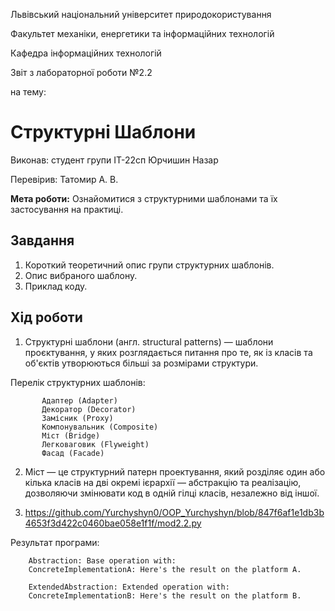 Львівський національний університет природокористування

Факультет механіки, енергетики та інформаційних технологій

Кафедра інформаційних технологій

Звіт з лабораторної роботи №2.2

на тему: 
 # Структурні Шаблони


Виконав: студент групи ІТ-22сп Юрчишин Назар

Перевірив: Татомир А. В.

**Мета роботи:** 
Ознайомитися з структурними шаблонами та їх застосування на практиці.
 
 ## Завдання
1. Короткий теоретичний опис групи структурних шаблонів.
2. Опис вибраного шаблону.
3. Приклад коду.

 ## Хід роботи
1. Структурні шаблони (англ. structural patterns) — шаблони проєктування, у яких розглядається питання про те,
як із класів та об'єктів утворюються більші за розмірами структури. 
 
 Перелік структурних шаблонів:
  
           Адаптер (Adapter)
           Декоратор (Decorator)
           Замісник (Proxy)
           Компонувальник (Composite)
           Міст (Bridge)
           Легковаговик (Flyweight)
           Фасад (Facade)
 
2. Міст — це структурний патерн проектування, який розділяє один або кілька класів на дві окремі ієрархії — абстракцію та реалізацію, 
дозволяючи змінювати код в одній гілці класів, незалежно від іншої.

3. https://github.com/Yurchyshyn0/OOP_Yurchyshyn/blob/847f6af1e1db3b4653f3d422c0460bae058e1f1f/mod2.2.py

  Результат програми:
   
        Abstraction: Base operation with:
        ConcreteImplementationA: Here's the result on the platform A.

        ExtendedAbstraction: Extended operation with:
        ConcreteImplementationB: Here's the result on the platform B.
